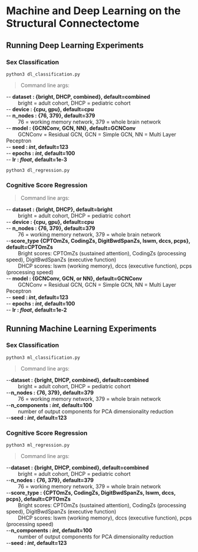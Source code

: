 # Machine and Deep Learning on the Structural Connectectome

## Running Deep Learning Experiments
### Sex Classification
```console
python3 dl_classification.py
```

> Command line args:  

-- **dataset : {bright, DHCP, combined}, default=combined**  
&emsp;&emsp; bright = adult cohort, DHCP = pediatric cohort  
-- **device : {cpu, gpu}, default=cpu**  
-- **n_nodes : {76, 379}, default=379**  
&emsp;&emsp; 76 = working memory network, 379 = whole brain network  
-- **model : {**GCNConv**, GCN, NN}, default=GCNConv**  
&emsp;&emsp; GCNConv = Residual GCN, GCN = Simple GCN, NN = Multi Layer Peceptron  
-- **seed : *int*, default=123**   
-- **epochs : *int*, default=100**  
-- **lr : *float*, default=1e-3**

```console
python3 dl_regression.py
```
### Cognitive Score Regression

> Command line args:

-- **dataset : {bright, DHCP}, default=bright**  
&emsp;&emsp; bright = adult cohort, DHCP = pediatric cohort  
-- **device : {cpu, gpu}, default=cpu**  
-- **n_nodes : {76, 379}, default=379**  
&emsp;&emsp; 76 = working memory network, 379 = whole brain network  
--**score_type {CPTOmZs, CodingZs, DigitBwdSpanZs, lswm, dccs, pcps}, default=CPTOmZs**  
&emsp;&emsp; Bright scores: CPTOmZs (sustained attention), CodingZs (processing speed), DigitBwdSpanZs (executive function)  
&emsp;&emsp; DHCP scores: lswm (working memory), dccs (executive function), pcps (processing speed)  
-- **model : {GCNConv, GCN, or NN}, default=GCNConv**  
&emsp;&emsp; GCNConv = Residual GCN, GCN = Simple GCN, NN = Multi Layer Peceptron  
-- **seed : *int*, default=123**  
-- **epochs : *int*, default=100**  
-- **lr : *float*, default=1e-2**


## Running Machine Learning Experiments
### Sex Classification
```console
python3 ml_classification.py
```

> Command line args:

--**dataset : {bright, DHCP, combined}, default=combined**  
&emsp;&emsp; bright = adult cohort, DHCP = pediatric cohort  
--**n_nodes : {76, 379}, default=379**  
&emsp;&emsp; 76 = working memory network, 379 = whole brain network  
--**n_components : *int*, default=100**  
&emsp;&emsp; number of output components for PCA dimensionality reduction  
--**seed : *int*, default=123**

### Cognitive Score Regression
```console
python3 ml_regression.py
```

> Command line args:

--**dataset : {bright, DHCP, combined}, default=combined**  
&emsp;&emsp; bright = adult cohort, DHCP = pediatric cohort  
--**n_nodes : {76, 379}, default=379**  
&emsp;&emsp; 76 = working memory network, 379 = whole brain network  
--**score_type : {CPTOmZs, CodingZs, DigitBwdSpanZs, lswm, dccs, pcps}, default=CPTOmZs**  
&emsp;&emsp; Bright scores: CPTOmZs (sustained attention), CodingZs (processing speed), DigitBwdSpanZs (executive function)  
&emsp;&emsp; DHCP scores: lswm (working memory), dccs (executive function), pcps (processing speed)  
--**n_components : *int*, default=100**  
&emsp;&emsp; number of output components for PCA dimensionality reduction  
--**seed : *int*, default=123**
